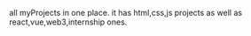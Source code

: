all myProjects in one place. it has html,css,js projects as well as react,vue,web3,internship ones.
